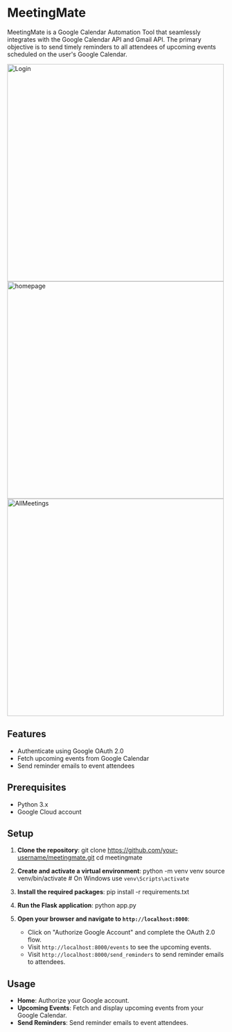 # MeetingMate

MeetingMate is a Google Calendar Automation Tool that seamlessly integrates with the Google Calendar API and Gmail API. The primary objective is to send timely reminders to all attendees of upcoming events scheduled on the user's Google Calendar.

<img width="500" alt="Login" src="https://github.com/Dpancha6/MeetingMate/assets/89943583/014bc2cd-ac45-428a-bf15-b2b600942c25">

<img width="500" alt="homepage" src="https://github.com/Dpancha6/MeetingMate/assets/89943583/0bf1befd-6e81-49b5-abcf-ff6827dc40d0">

<img width="500" alt="AllMeetings" src="https://github.com/Dpancha6/MeetingMate/assets/89943583/922f7d93-2ab3-4ede-bdd2-e7286b9a6ee0">

## Features

- Authenticate using Google OAuth 2.0
- Fetch upcoming events from Google Calendar
- Send reminder emails to event attendees

## Prerequisites

- Python 3.x
- Google Cloud account

## Setup

1. **Clone the repository**:
   git clone https://github.com/your-username/meetingmate.git
   cd meetingmate

2. **Create and activate a virtual environment**:
   python -m venv venv
   source venv/bin/activate # On Windows use `venv\Scripts\activate`

3. **Install the required packages**:
   pip install -r requirements.txt

4. **Run the Flask application**:
   python app.py

5. **Open your browser and navigate to `http://localhost:8000`**:
   - Click on "Authorize Google Account" and complete the OAuth 2.0 flow.
   - Visit `http://localhost:8000/events` to see the upcoming events.
   - Visit `http://localhost:8000/send_reminders` to send reminder emails to attendees.

## Usage

- **Home**: Authorize your Google account.
- **Upcoming Events**: Fetch and display upcoming events from your Google Calendar.
- **Send Reminders**: Send reminder emails to event attendees.
